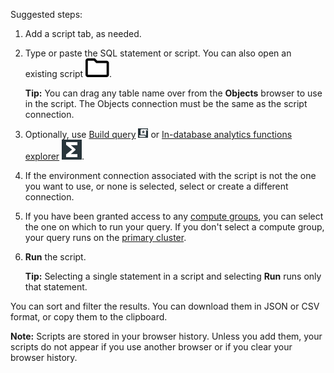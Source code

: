 Suggested steps:

1.  Add a script tab, as needed.


1.  Type or paste the SQL statement or script. You can also open an existing script ![Open file icon](Images/niz1696362597829.svg).

    **Tip:** You can drag any table name over from the **Objects** browser to use in the script. The Objects connection must be the same as the script connection.


1.  Optionally, use [Build query](vkk1692059193535.md) ![Build query icon](Images/nsa1692141328702.png) or [In-database analytics functions explorer](iql1691540875799.md) ![SQL editor icon](Images/vxh1684731330989.svg).


1.  If the environment connection associated with the script is not the one you want to use, or none is selected, select or create a different connection.


1.  If you have been granted access to any [compute groups](mqu1640280532737.md), you can select the one on which to run your query. If you don't select a compute group, your query runs on the [primary cluster](nmr1658424425362.md).


1.  **Run** the script.

    **Tip:** Selecting a single statement in a script and selecting **Run** runs only that statement.


You can sort and filter the results. You can download them in JSON or CSV format, or copy them to the clipboard.

**Note:** Scripts are stored in your browser history. Unless you add them, your scripts do not appear if you use another browser or if you clear your browser history.


